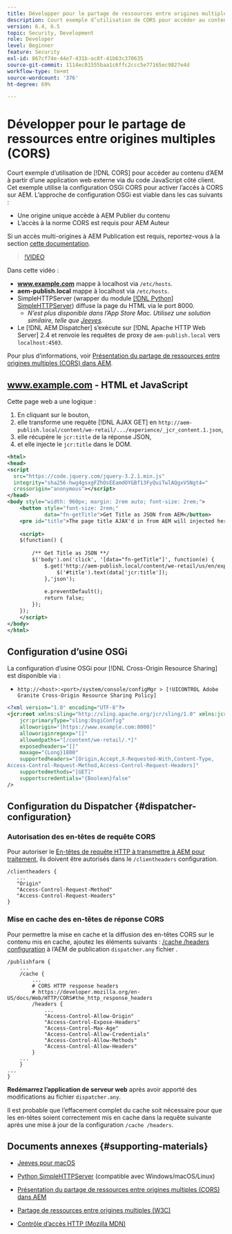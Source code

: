 ```yaml
---
title: Développer pour le partage de ressources entre origines multiples (CORS) avec AEM
description: Court exemple d’utilisation de CORS pour accéder au contenu d’AEM à partir d’une application web externe via du code JavaScript côté client.
version: 6.4, 6.5
topic: Security, Development
role: Developer
level: Beginner
feature: Security
exl-id: 867cf74e-44e7-431b-ac8f-41b63c370635
source-git-commit: 1114ec01555baa1c6ffc2ccc5e77165ec9827e4d
workflow-type: tm+mt
source-wordcount: '376'
ht-degree: 69%

---
```


# Développer pour le partage de ressources entre origines multiples (CORS)

Court exemple d’utilisation de [!DNL CORS] pour accéder au contenu d’AEM à partir d’une application web externe via du code JavaScript côté client. Cet exemple utilise la configuration OSGi CORS pour activer l’accès à CORS sur AEM. L’approche de configuration OSGi est viable dans les cas suivants :

* Une origine unique accède à AEM Publier du contenu
* L’accès à la norme CORS est requis pour AEM Auteur

Si un accès multi-origines à AEM Publication est requis, reportez-vous à la section [cette documentation](https://experienceleague.adobe.com/docs/experience-manager-learn/getting-started-with-aem-headless/deployments/configurations/cors.html?lang=en#dispatcher-configuration).

>[!VIDEO](https://video.tv.adobe.com/v/18837?quality=12&learn=on)

Dans cette vidéo :

* **www.example.com** mappe à localhost via `/etc/hosts`.
* **aem-publish.local** mappe à localhost via `/etc/hosts`.
* SimpleHTTPServer (wrapper du module [[!DNL Python] SimpleHTTPServer](https://docs.python.org/2/library/simplehttpserver.html)) diffuse la page du HTML via le port 8000.
   * _N’est plus disponible dans l’App Store Mac. Utilisez une solution similaire, telle que [Jeeves](https://apps.apple.com/fr/app/jeeves-local-http-server/id980824182?mt=12)._
* Le [!DNL AEM Dispatcher] s’exécute sur [!DNL Apache HTTP Web Server] 2.4 et renvoie les requêtes de proxy de `aem-publish.local` vers `localhost:4503`.

Pour plus d’informations, voir [Présentation du partage de ressources entre origines multiples (CORS) dans AEM](./understand-cross-origin-resource-sharing.md).

## www.example.com - HTML et JavaScript

Cette page web a une logique :

1. En cliquant sur le bouton,
1. elle transforme une requête [!DNL AJAX GET] en `http://aem-publish.local/content/we-retail/.../experience/_jcr_content.1.json`,
1. elle récupère le `jcr:title` de la réponse JSON,
1. et elle injecte le `jcr:title` dans le DOM.

```xml
<html>
<head>
<script
  src="https://code.jquery.com/jquery-3.2.1.min.js"
  integrity="sha256-hwg4gsxgFZhOsEEamdOYGBf13FyQuiTwlAQgxVSNgt4="
  crossorigin="anonymous"></script>   
</head>
<body style="width: 960px; margin: 2rem auto; font-size: 2rem;">
    <button style="font-size: 2rem;"
            data="fn-getTitle">Get Title as JSON from AEM</button>
    <pre id="title">The page title AJAX'd in from AEM will injected here</pre>
    
    <script>
    $(function() { 
        
        /** Get Title as JSON **/
        $('body').on('click', '[data="fn-getTitle"]', function(e) { 
            $.get('http://aem-publish.local/content/we-retail/us/en/experience/_jcr_content.1.json', function(data) {
                $('#title').text(data['jcr:title']);
            },'json');
            
            e.preventDefault();
            return false;
        });
    });
    </script>
</body>
</html>
```

## Configuration d’usine OSGi

La configuration d’usine OSGi pour [!DNL Cross-Origin Resource Sharing] est disponible via :

* `http://<host>:<port>/system/console/configMgr > [!UICONTROL Adobe Granite Cross-Origin Resource Sharing Policy]`

```xml
<?xml version="1.0" encoding="UTF-8"?>
<jcr:root xmlns:sling="http://sling.apache.org/jcr/sling/1.0" xmlns:jcr="http://www.jcp.org/jcr/1.0"
    jcr:primaryType="sling:OsgiConfig"
    alloworigin="[https://www.example.com:8000]"
    alloworiginregexp="[]"
    allowedpaths="[/content/we-retail/.*]"
    exposedheaders="[]"
    maxage="{Long}1800"
    supportedheaders="[Origin,Accept,X-Requested-With,Content-Type,
Access-Control-Request-Method,Access-Control-Request-Headers]"
    supportedmethods="[GET]"
    supportscredentials="{Boolean}false"
/>
```

## Configuration du Dispatcher {#dispatcher-configuration}

### Autorisation des en-têtes de requête CORS

Pour autoriser le [En-têtes de requête HTTP à transmettre à AEM pour traitement](https://experienceleague.adobe.com/docs/experience-manager-dispatcher/using/configuring/dispatcher-configuration.html?lang=fr#specifying-the-http-headers-to-pass-through-clientheaders), ils doivent être autorisés dans le `/clientheaders` configuration.

```
/clientheaders {
   ...
   "Origin"
   "Access-Control-Request-Method"
   "Access-Control-Request-Headers"
}
```

### Mise en cache des en-têtes de réponse CORS

Pour permettre la mise en cache et la diffusion des en-têtes CORS sur le contenu mis en cache, ajoutez les éléments suivants : [/cache /headers configuration](https://experienceleague.adobe.com/docs/experience-manager-dispatcher/using/configuring/dispatcher-configuration.html?lang=fr#caching-http-response-headers) à l’AEM de publication `dispatcher.any` fichier .

```
/publishfarm {
    ...
    /cache {
        ...
        # CORS HTTP response headers
        # https://developer.mozilla.org/en-US/docs/Web/HTTP/CORS#the_http_response_headers
        /headers {
            ...
            "Access-Control-Allow-Origin"
            "Access-Control-Expose-Headers"
            "Access-Control-Max-Age"
            "Access-Control-Allow-Credentials"
            "Access-Control-Allow-Methods"
            "Access-Control-Allow-Headers"
        }
    ...
    }
...
}
```

**Redémarrez l’application de serveur web** après avoir apporté des modifications au fichier `dispatcher.any`.

Il est probable que l’effacement complet du cache soit nécessaire pour que les en-têtes soient correctement mis en cache dans la requête suivante après une mise à jour de la configuration `/cache /headers`.

## Documents annexes {#supporting-materials}

* [Jeeves pour macOS](https://apps.apple.com/fr/app/jeeves-local-http-server/id980824182?mt=12)
* [Python SimpleHTTPServer](https://docs.python.o:qrg/2/library/simplehttpserver.html) (compatible avec Windows/macOS/Linux)

* [Présentation du partage de ressources entre origines multiples (CORS) dans AEM](./understand-cross-origin-resource-sharing.md)
* [Partage de ressources entre origines multiples (W3C)](https://www.w3.org/TR/cors/)
* [Contrôle d’accès HTTP (Mozilla MDN)](https://developer.mozilla.org/fr/docs/Web/HTTP/CORS)
